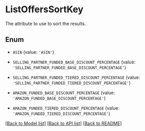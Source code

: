 # ListOffersSortKey

The attribute to use to sort the results.

## Enum

* `ASIN` (value: `'ASIN'`)

* `SELLING_PARTNER_FUNDED_BASE_DISCOUNT_PERCENTAGE` (value: `'SELLING_PARTNER_FUNDED_BASE_DISCOUNT_PERCENTAGE'`)

* `SELLING_PARTNER_FUNDED_TIERED_DISCOUNT_PERCENTAGE` (value: `'SELLING_PARTNER_FUNDED_TIERED_DISCOUNT_PERCENTAGE'`)

* `AMAZON_FUNDED_BASE_DISCOUNT_PERCENTAGE` (value: `'AMAZON_FUNDED_BASE_DISCOUNT_PERCENTAGE'`)

* `AMAZON_FUNDED_TIERED_DISCOUNT_PERCENTAGE` (value: `'AMAZON_FUNDED_TIERED_DISCOUNT_PERCENTAGE'`)

[[Back to Model list]](../README.md#documentation-for-models) [[Back to API list]](../README.md#documentation-for-api-endpoints) [[Back to README]](../README.md)



